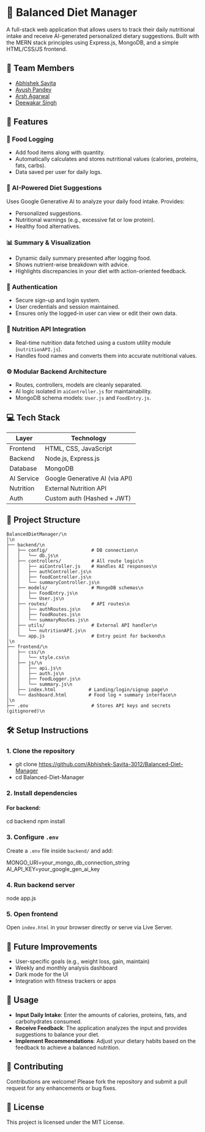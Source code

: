 # 🥗 Balanced Diet Manager
A full-stack web application that allows users to track their daily nutritional intake and receive AI-generated personalized dietary suggestions. Built with the MERN stack principles using Express.js, MongoDB, and a simple HTML/CSS/JS frontend.

## 👥 Team Members
- [Abhishek Savita](https://github.com/Abhishek-Savita-3012)
- [Ayush Pandey](https://github.com/Ayushjssj)
- [Arsh Agarwal](https://github.com/AgarwalArsh11)
- [Deewakar Singh](https://github.com/deewakar001)

## 📌 Features

### 🧾 Food Logging
- Add food items along with quantity.
- Automatically calculates and stores nutritional values (calories, proteins, fats, carbs).
- Data saved per user for daily logs.

### 🧠 AI-Powered Diet Suggestions
Uses Google Generative AI to analyze your daily food intake.
Provides:
- Personalized suggestions.
- Nutritional warnings (e.g., excessive fat or low protein).
- Healthy food alternatives.

### 📊 Summary & Visualization
- Dynamic daily summary presented after logging food.
- Shows nutrient-wise breakdown with advice.
- Highlights discrepancies in your diet with action-oriented feedback.

### 🔐 Authentication
- Secure sign-up and login system.
- User credentials and session maintained.
- Ensures only the logged-in user can view or edit their own data.

### 🔗 Nutrition API Integration
- Real-time nutrition data fetched using a custom utility module (`nutritionAPI.js`).
- Handles food names and converts them into accurate nutritional values.

### ⚙️ Modular Backend Architecture
- Routes, controllers, models are cleanly separated.
- AI logic isolated in `aiController.js` for maintainability.
- MongoDB schema models: `User.js` and `FoodEntry.js`.

## 💻 Tech Stack
| Layer      | Technology                     |
|------------|--------------------------------|
| Frontend   | HTML, CSS, JavaScript          |
| Backend    | Node.js, Express.js            |
| Database   | MongoDB                        |
| AI Service | Google Generative AI (via API) |
| Nutrition  | External Nutrition API         |
| Auth       | Custom auth (Hashed + JWT)     |

## 📁 Project Structure
```\n
BalancedDietManager/\n
│\n
├── backend/\n
│   ├── config/                # DB connection\n
│   │   └── db.js\n
│   ├── controllers/           # All route logic\n
│   │   ├── aiController.js    # Handles AI responses\n
│   │   ├── authController.js\n
│   │   ├── foodController.js\n
│   │   └── summaryController.js\n
│   ├── models/                # MongoDB schemas\n
│   │   ├── FoodEntry.js\n
│   │   └── User.js\n
│   ├── routes/                # API routes\n
│   │   ├── authRoutes.js\n
│   │   ├── foodRoutes.js\n
│   │   └── summaryRoutes.js\n
│   ├── utils/                 # External API handler\n
│   │   └── nutritionAPI.js\n
│   └── app.js                 # Entry point for backend\n
│\n
├── frontend/\n
│   ├── css/\n
│   │   └── style.css\n
│   ├── js/\n
│   │   ├── api.js\n
│   │   ├── auth.js\n
│   │   ├── foodLogger.js\n
│   │   └── summary.js\n
│   ├── index.html            # Landing/login/signup page\n
│   └── dashboard.html        # Food log + summary interface\n
│\n
├── .env                       # Stores API keys and secrets (gitignored)\n
```

## 🛠️ Setup Instructions

### 1. Clone the repository

- git clone https://github.com/Abhishek-Savita-3012/Balanced-Diet-Manager
- cd Balanced-Diet-Manager


### 2. Install dependencies

#### For backend:

cd backend
npm install


### 3. Configure `.env`
Create a `.env` file inside `backend/` and add:

MONGO_URI=your_mongo_db_connection_string
AI_API_KEY=your_google_gen_ai_key


### 4. Run backend server
node app.js


### 5. Open frontend
Open `index.html` in your browser directly or serve via Live Server.

## 🔮 Future Improvements
- User-specific goals (e.g., weight loss, gain, maintain)
- Weekly and monthly analysis dashboard
- Dark mode for the UI
- Integration with fitness trackers or apps

## 📌 Usage
- **Input Daily Intake**: Enter the amounts of calories, proteins, fats, and carbohydrates consumed.
- **Receive Feedback**: The application analyzes the input and provides suggestions to balance your diet.
- **Implement Recommendations**: Adjust your dietary habits based on the feedback to achieve a balanced nutrition.

## 🤝 Contributing
Contributions are welcome! Please fork the repository and submit a pull request for any enhancements or bug fixes.

## 📄 License
This project is licensed under the MIT License.
